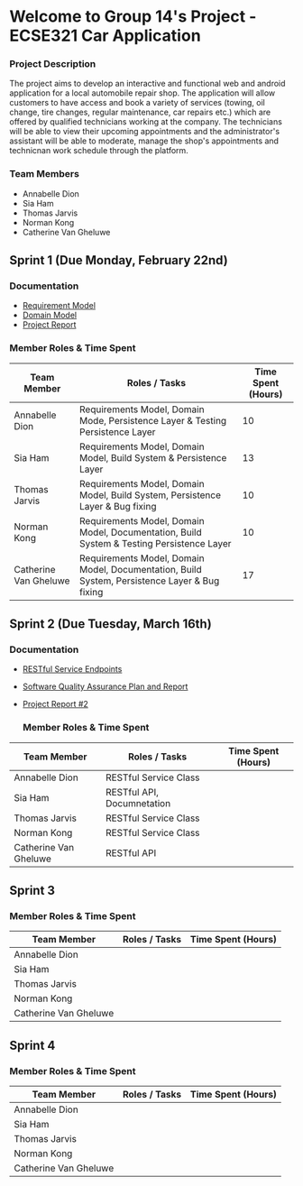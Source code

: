 
# Welcome to Group 14's Project - ECSE321 Car Application

### Project Description
The project aims to develop an interactive and functional web and android application for a local automobile repair shop. The application will allow customers to
have access and book a variety of services (towing, oil change, tire changes, regular maintenance, car repairs etc.) which are offered by qualified technicians working at the company. The technicians will be able to view their upcoming appointments and the administrator's assistant will be able to moderate, manage the shop's appointments and technicnan work schedule through the platform.
### Team Members
- Annabelle Dion
- Sia Ham
- Thomas Jarvis
- Norman Kong
- Catherine Van Gheluwe 

## Sprint 1 (Due Monday, February 22nd)
 ### Documentation
 - [Requirement Model](https://github.com/McGill-ECSE321-Winter2021/project-group-07/wiki/Requirements-Model-(requirements-&-use-case))
 - [Domain Model](https://github.com/McGill-ECSE321-Winter2021/project-group-07/wiki/Domain-Model-Iterations)
 - [Project Report](https://github.com/McGill-ECSE321-Winter2021/project-group-07/wiki/Project-Report-(Sprint-1))

  ### Member Roles & Time Spent
 | Team Member | Roles / Tasks | Time Spent (Hours)|
 | ------------|---------------| ------------------|
 |Annabelle Dion|     Requirements Model, Domain Mode, Persistence Layer & Testing Persistence Layer         | 10                  |
 |Sia Ham       |      Requirements Model, Domain Model, Build System & Persistence Layer        |           13        |
 |Thomas Jarvis|      Requirements Model, Domain Model, Build System, Persistence Layer & Bug fixing       | 10                |
 |Norman Kong |       Requirements Model, Domain Model, Documentation, Build System & Testing Persistence Layer        |                10  |
 |Catherine Van Gheluwe|  Requirements Model, Domain Model, Documentation, Build System, Persistence Layer & Bug fixing    |      17       |
 
## Sprint 2 (Due Tuesday, March 16th)
 ### Documentation
- [RESTful Service Endpoints](https://github.com/McGill-ECSE321-Winter2021/project-group-07/wiki/RESTful-Service-Endpoints)
- [Software Quality Assurance Plan and Report](https://github.com/McGill-ECSE321-Winter2021/project-group-07/wiki/Software-Quality-Assurance-Plan-and-Report)
- [Project Report #2](https://github.com/McGill-ECSE321-Winter2021/project-group-07/wiki/Project-Report-(Sprint-2))

  ### Member Roles & Time Spent
 | Team Member | Roles / Tasks | Time Spent (Hours)|
 | ------------|---------------| ------------------|
 |Annabelle Dion|      RESTful Service Class         |                   |
 |Sia Ham       |   RESTful API, Documnetation            |                   |
 |Thomas Jarvis|     RESTful Service Class           |                  |
 |Norman Kong |     RESTful Service Class            |                  |
 |Catherine Van Gheluwe| RESTful API      |                  |
 
 ## Sprint 3 

  ### Member Roles & Time Spent
 | Team Member | Roles / Tasks | Time Spent (Hours)|
 | ------------|---------------| ------------------|
 |Annabelle Dion|               |                   |
 |Sia Ham       |              |                   |
 |Thomas Jarvis|               |                  |
 |Norman Kong |                |                  |
 |Catherine Van Gheluwe|       |                  |
 
  ## Sprint 4 

  ### Member Roles & Time Spent
 | Team Member | Roles / Tasks | Time Spent (Hours)|
 | ------------|---------------| ------------------|
 |Annabelle Dion|               |                   |
 |Sia Ham       |              |                   |
 |Thomas Jarvis|               |                  |
 |Norman Kong |                |                  |
 |Catherine Van Gheluwe|       |                  |
